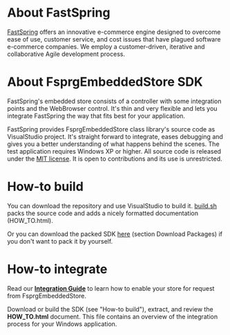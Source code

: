 # About FastSpring #
[FastSpring](http://www.fastspring.com) offers an innovative e-commerce engine designed to overcome ease of use, customer service, and cost issues that have plagued software e-commerce companies. We employ a customer-driven, iterative and collaborative Agile development process.

# About FsprgEmbeddedStore SDK #

FastSpring's embedded store consists of a controller with some integration points and the WebBrowser control. It's thin and very flexible and lets you integrate FastSpring the way that fits best for your application.

FastSpring provides FsprgEmbeddedStore class library's source code as VisualStudio project. It's straight forward to integrate, eases debugging and gives you a better understanding of what happens behind the scenes. The test application requires Windows XP or higher. All source code is released under the [MIT license](FsprgEmbeddedStoreWinMFC/raw/master/License.txt). It is open to contributions and its use is unrestricted.

# How-to build #

You can download the repository and use VisualStudio to build it. [build.sh](FsprgEmbeddedStoreWinMFC/raw/master/build.sh) packs the source code and adds a nicely formatted documentation (HOW_TO.html).

Or you can download the packed SDK [here](FsprgEmbeddedStoreWinMFC/downloads) (section Download Packages) if you don't want to pack it by yourself.

# How-to integrate

Read our **[Integration Guide](https://support.fastspring.com/entries/234307-embedded-web-store-sdk)** to learn how to enable your store for request from FsprgEmbeddedStore.

Download or build the SDK (see "How-to build"), extract, and review the **HOW_TO.html** document. This file contains an overview of the integration process for your Windows application.